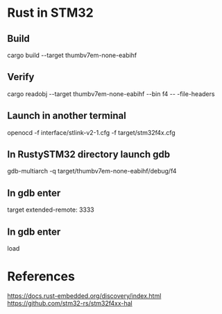 # Rust in STM32

## Build

cargo build --target thumbv7em-none-eabihf

## Verify

cargo readobj --target thumbv7em-none-eabihf --bin f4 -- -file-headers

## Launch in another terminal

openocd -f interface/stlink-v2-1.cfg -f target/stm32f4x.cfg

## In RustySTM32 directory launch gdb

gdb-multiarch -q target/thumbv7em-none-eabihf/debug/f4

## In gdb enter

target extended-remote: 3333

## In gdb enter

load

# References

https://docs.rust-embedded.org/discovery/index.html
https://github.com/stm32-rs/stm32f4xx-hal
